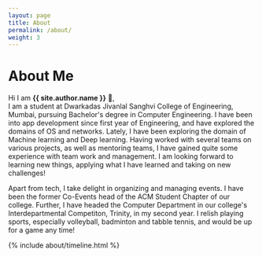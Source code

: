 ```yaml
---
layout: page
title: About
permalink: /about/
weight: 3
---
```


# **About Me**

Hi I am **{{ site.author.name }}** :wave:,<br>
I am a student at Dwarkadas Jivanlal Sanghvi College of Engineering, Mumbai, pursuing Bachelor's degree in Computer Engineering.
I have been into app development since first year of Engineering, and have explored the domains of OS and networks. Lately, I have been exploring the domain of Machine learning and Deep learning. Having worked with several teams on various projects, as well as mentoring teams, I have gained quite some experience with team work and management. I am looking forward to learning new things, applying what I have learned and taking on new challenges!

Apart from tech, I take delight in organizing and managing events. I have been the former Co-Events head of the ACM Student Chapter of our college.
Further, I have headed the Computer Department in our college's Interdepartmental Competiton, Trinity, in my second year. I relish playing sports, especially volleyball, badminton and tabble tennis, and would be up for a game any time!

<!-- <div class="row">
{% include about/skills.html title="Programming Skills" source=site.data.programming-skills %}
{% include about/skills.html title="Other Skills" source=site.data.other-skills %}
</div> -->

<div class="row">
{% include about/timeline.html %}
</div>
